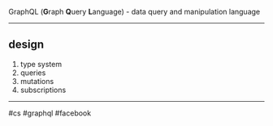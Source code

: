 GraphQL (**G**raph **Q**uery **L**anguage) - data query and manipulation language
___
## design

1. type system
2. queries
3. mutations
4. subscriptions

___
#cs #graphql #facebook 